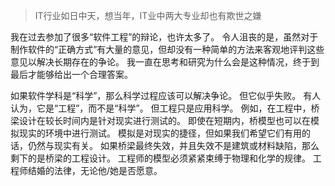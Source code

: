 > IT行业如日中天，想当年，IT业中两大专业却也有欺世之嫌

我在过去参加了很多“软件工程”的辩论，也许太多了。 令人沮丧的是，虽然对于制作软件的“正确方式”有大量的意见，但却没有一种简单的方法来客观地评判这些意见以解决长期存在的争论。 我一直在思考和研究为什么会是这种情况，终于到最后才能够给出一个合理答案。

如果软件学科是“科学”，那么科学过程应该可以解决争论。 但它似乎失败。 有人认为，它是“工程”，而不是“科学”。 但工程只是应用科学。 例如，在工程中，桥梁设计在较长时间内是针对现实进行测试的。 即使在短期内，桥模型也可以在模拟现实的环境中进行测试。 模拟是对现实的捷径，但如果我们希望它们有用的话，仍然与现实有关。 如果桥梁最终失效，并且失效不是建筑或材料缺陷，那么剩下的是桥梁的工程设计。 工程师的模型必须紧紧束缚于物理和化学的规律。 工程师结婚的法律，无论他/她是否愿意。
